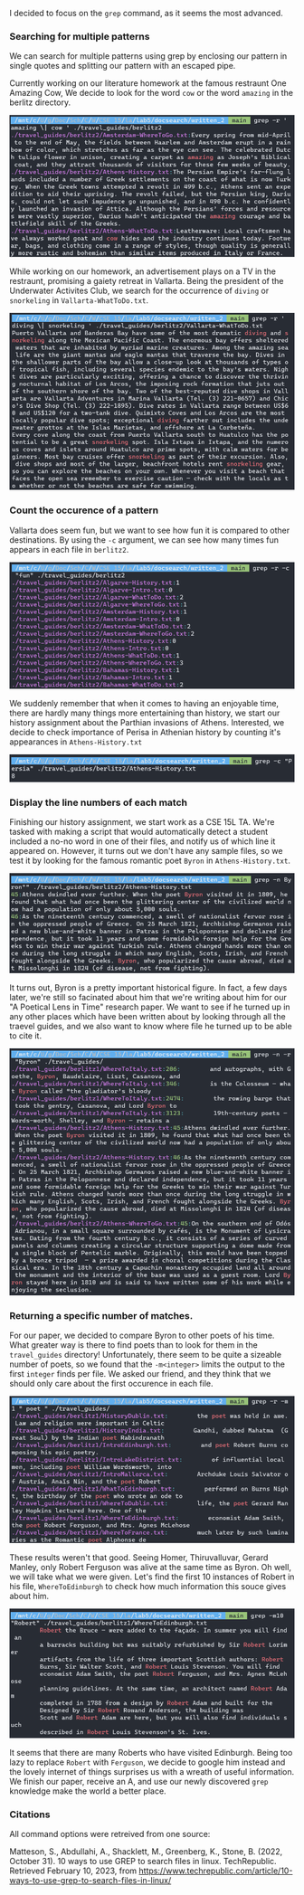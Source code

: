 I decided to focus on the `grep` command, as it seems the most advanced. 

### Searching for multiple patterns

We can search for multiple patterns using grep by enclosing our pattern in single quotes and splitting our pattern with an escaped pipe.

Currently working on our literature homework at the famous restraunt One Amazing Cow, We decide to look for the word `cow` or the word `amazing` in the berlitz directory.

![Image](/imgaes/lab-report-3/1-1.png)

While working on our homework, an advertisement plays on a TV in the restraunt, promising a gaiety retreat in Vallarta. Being the president of the Underwater Activites Club, we search for the occurrence of `diving` or `snorkeling` in `Vallarta-WhatToDo.txt`.

![Image](/imgaes/lab-report-3/1-2.png)

### Count the occurence of a pattern

Vallarta does seem fun, but we want to see how fun it is compared to other destinations. By using the `-c` argument, we can see how many times fun appears in each file in `berlitz2`.

![Image](/imgaes/lab-report-3/2-1.png)

We suddenly remember that when it comes to having an enjoyable time, there are hardly many things more entertaining than history, we start our history assignment about the Parthian invasions of Athens. Interested, we decide to check importance of Perisa in Athenian history by counting it's appearances in `Athens-History.txt`

![Image](/imgaes/lab-report-3/2-2.png)

### Display the line numbers of each match

Finishing our history assignment, we start work as a CSE 15L TA. We're tasked with making a script that would automatically detect a student included a no-no word in one of their files, and notify us of which line it appeared on. However, it turns out we don't have any sample files, so we test it by looking for the famous romantic poet `Byron` in `Athens-History.txt`.

![Image](/imgaes/lab-report-3/3-1.png)

It turns out, Byron is a pretty important historical figure. In fact, a few days later, we're still so facinated about him that we're writing about him for our "A Poetical Lens in Time" research paper. We want to see if he turned up in any other places which have been written about by looking through all the traevel guides, and we also want to know where file he turned up to be able to cite it.

![Image](/imgaes/lab-report-3/3-2.png)

### Returning a specific number of matches.

For our paper, we decided to compare Byron to other poets of his time. What greater way is there to find poets than to look for them in the `travel_guides` directory! Unfortunately, there seem to be quite a sizeable number of poets, so we found that the `-m<integer>` limits the output to the first `integer` finds per file. We asked our friend, and they think that we should only care about the first occurence in each file.

![Image](/imgaes/lab-report-3/4-1.png)

These results weren't that good. Seeing Homer, Thiruvalluvar, Gerard Manley, only Robert Ferguson was alive at the same time as Byron. Oh well, we will take what we were given. Let's find the first 10 instances of Robert in his file, `WhereToEdinburgh` to check how much information this souce gives about him.

![Image](/imgaes/lab-report-3/4-2.png)

It seems that there are many Roberts who have visited Edinburgh. Being too lazy to replace `Robert` with `Ferguson`, we decide to google him instead and the lovely internet of things surprises us with a wreath of useful information. We finish our paper, receive an A, and use our newly discovered `grep` knowledge make the world a better place.

### Citations

All command options were retreived from one source:

Matteson, S., Abdullahi, A., Shacklett, M., Greenberg, K., Stone, B. (2022, October 31). 10 ways to use GREP to search files in linux. TechRepublic. Retrieved February 10, 2023, from https://www.techrepublic.com/article/10-ways-to-use-grep-to-search-files-in-linux/ 


